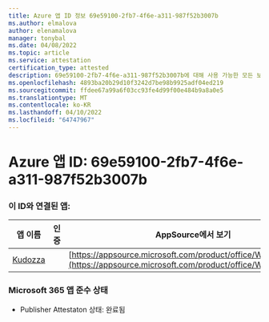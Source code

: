 ```yaml
---
title: Azure 앱 ID 정보 69e59100-2fb7-4f6e-a311-987f52b3007b
ms.author: elmalova
author: elenamalova
manager: tonybal
ms.date: 04/08/2022
ms.topic: article
ms.service: attestation
certification_type: attested
description: 69e59100-2fb7-4f6e-a311-987f52b3007b에 대해 사용 가능한 모든 보안 및 규정 준수 정보입니다.
ms.openlocfilehash: 4893ba20b29d10f3242d7be98b9925adf04ed219
ms.sourcegitcommit: ffdee67a99a6f03cc93fe4d99f00e484b9a8a0e5
ms.translationtype: MT
ms.contentlocale: ko-KR
ms.lasthandoff: 04/10/2022
ms.locfileid: "64747967"
---
```

# <a name="azure-app-id-69e59100-2fb7-4f6e-a311-987f52b3007b"></a>Azure 앱 ID: 69e59100-2fb7-4f6e-a311-987f52b3007b


### <a name="apps-associated-with-this-id"></a>이 ID와 연결된 앱:
| **앱 이름** | **인증** | **AppSource에서 보기** |
|--------------|---------------|-----------------------|
| [Kudozza](../forward/WA200002599.md) |  | [https://appsource.microsoft.com/product/office/WA200002599](https://appsource.microsoft.com/product/office/WA200002599) |

### <a name="microsoft-365-app-compliance-status"></a>Microsoft 365 앱 준수 상태
- Publisher Attestaton 상태: 완료됨
